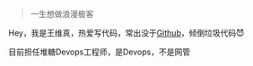   
> 一生想做浪漫极客

Hey，我是王维真，热爱写代码，常出没于[Github](http://github.com/hawkingrei)，倾倒垃圾代码😈  

目前担任堆糖Devops工程师，是Devops，不是网管
